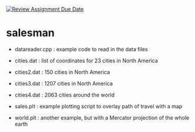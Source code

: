 [![Review Assignment Due Date](https://classroom.github.com/assets/deadline-readme-button-24ddc0f5d75046c5622901739e7c5dd533143b0c8e959d652212380cedb1ea36.svg)](https://classroom.github.com/a/Xro5ISsv)
# salesman

* datareader.cpp : example code to read in the data files
* cities.dat : list of coordinates for 23 cities in North America
* cities2.dat : 150 cities in North America
* cities3.dat : 1207 cities in North America
* cities4.dat : 2063 cities around the world

* sales.plt : example plotting script to overlay path of travel with a map 
* world.plt : another example, but with a Mercator projection of the whole earth
